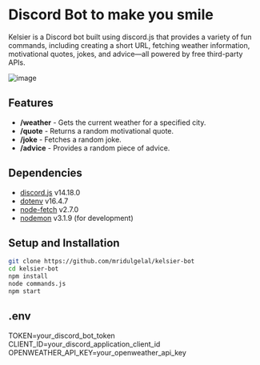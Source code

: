 # Discord Bot to make you smile

Kelsier is a  Discord bot built using discord.js that provides a variety of fun commands, including creating a short URL, fetching weather information, motivational quotes, jokes, and advice—all powered by free third-party APIs.

![image](https://github.com/user-attachments/assets/6075b0f6-5c62-465f-862e-8d4378df0e6b)

## Features

- **/weather** - Gets the current weather for a specified city.
- **/quote** - Returns a random motivational quote.
- **/joke** - Fetches a random joke.
- **/advice** - Provides a random piece of advice.

## Dependencies

- [discord.js](https://discord.js.org/) v14.18.0
- [dotenv](https://www.npmjs.com/package/dotenv) v16.4.7
- [node-fetch](https://www.npmjs.com/package/node-fetch) v2.7.0
- [nodemon](https://nodemon.io/) v3.1.9 (for development)

  
## Setup and Installation


  ```bash
  git clone https://github.com/mridulgelal/kelsier-bot
  cd kelsier-bot
  npm install
  node commands.js
  npm start
```

## .env

TOKEN=your_discord_bot_token </br>
CLIENT_ID=your_discord_application_client_id </br>
OPENWEATHER_API_KEY=your_openweather_api_key



